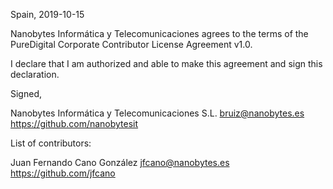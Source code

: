 Spain, 2019-10-15

Nanobytes Informática y Telecomunicaciones agrees to the terms of the PureDigital 
Corporate Contributor License Agreement v1.0.

I declare that I am authorized and able to make this agreement and sign this
declaration.

Signed,

Nanobytes Informática y Telecomunicaciones S.L. bruiz@nanobytes.es https://github.com/nanobytesit

List of contributors:

Juan Fernando Cano González jfcano@nanobytes.es https://github.com/jfcano
